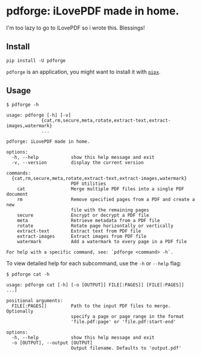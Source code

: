 # pdforge: iLovePDF made in home.

I'm too lazy to go to iLovePDF so i wrote this. Blessings!

## Install
```console
pip install -U pdforge
```
`pdforge` is an application, you might want to install it with [`pipx`](https://pypi.org/project/pipx/).

## Usage
```console
$ pdforge -h

usage: pdforge [-h] [-v]
             {cat,rm,secure,meta,rotate,extract-text,extract-images,watermark}
             ...

pdforge: iLovePDF made in home.

options:
  -h, --help            show this help message and exit
  -v, --version         display the current version

commands:
  {cat,rm,secure,meta,rotate,extract-text,extract-images,watermark}
                        PDF Utilities
    cat                 Merge multiple PDF files into a single PDF document
    rm                  Remove specified pages from a PDF and create a new
                        file with the remaining pages
    secure              Encrypt or decrypt a PDF file
    meta                Retrieve metadata from a PDF file
    rotate              Rotate page horizontally or vertically
    extract-text        Extract text from PDF file
    extract-images      Extract images from PDF file
    watermark           Add a watermark to every page in a PDF file

For help with a specific command, see: `pdforge <command> -h`.
```

To view detailed help for each subcommand, use the `-h` or `--help` flag:
```console
$ pdforge cat -h

usage: pdforge cat [-h] [-o [OUTPUT]] FILE[:PAGES]] [FILE[:PAGES]] ...]

positional arguments:
  FILE[:PAGES]]         Path to the input PDF files to merge. Optionally
                        specify a page or page range in the format
                        'file.pdf:page' or 'file.pdf:start-end'

options:
  -h, --help            show this help message and exit
  -o [OUTPUT], --output [OUTPUT]
                        Output filename. Defaults to 'output.pdf'
```
